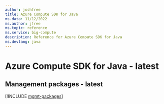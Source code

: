 ```yaml
---
author: joshfree
title: Azure Compute SDK for Java
ms.data: 11/12/2022
ms.author: jfree
ms.topic: reference
ms.service: big-compute
description: Reference for Azure Compute SDK for Java
ms.devlang: java
---
```

# Azure Compute SDK for Java - latest

## Management packages - latest
[!INCLUDE [mgmt-packages](compute-mgmt-index.md)]